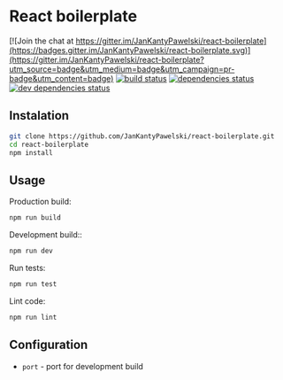 # React boilerplate

[![Join the chat at https://gitter.im/JanKantyPawelski/react-boilerplate](https://badges.gitter.im/JanKantyPawelski/react-boilerplate.svg)](https://gitter.im/JanKantyPawelski/react-boilerplate?utm_source=badge&utm_medium=badge&utm_campaign=pr-badge&utm_content=badge)
[![build status](https://img.shields.io/travis/JanKantyPawelski/react-boilerplate.svg?style=flat-square)](https://travis-ci.org/JanKantyPawelski/react-boilerplate)
[![dependencies status](https://img.shields.io/david/JanKantyPawelski/react-boilerplate.svg?style=flat-square)](https://david-dm.org/JanKantyPawelski/react-boilerplate#info=dependencies)
[![dev dependencies status](https://img.shields.io/david/dev/JanKantyPawelski/react-boilerplate.svg?style=flat-square)](https://david-dm.org/JanKantyPawelski/react-boilerplate#info=devDependencies)

## Instalation

```sh
git clone https://github.com/JanKantyPawelski/react-boilerplate.git
cd react-boilerplate
npm install
```

## Usage

Production build:

```sh
npm run build
```

Development build::

```sh
npm run dev
```

Run tests:
```sh
npm run test
```

Lint code:

```sh
npm run lint
```

## Configuration

* `port` - port for development build